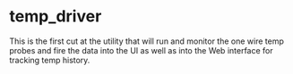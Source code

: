 temp_driver
===========
This is the first cut at the utility that will run and monitor the one wire temp probes and fire the data into the UI as well as into the Web interface for tracking temp history.
